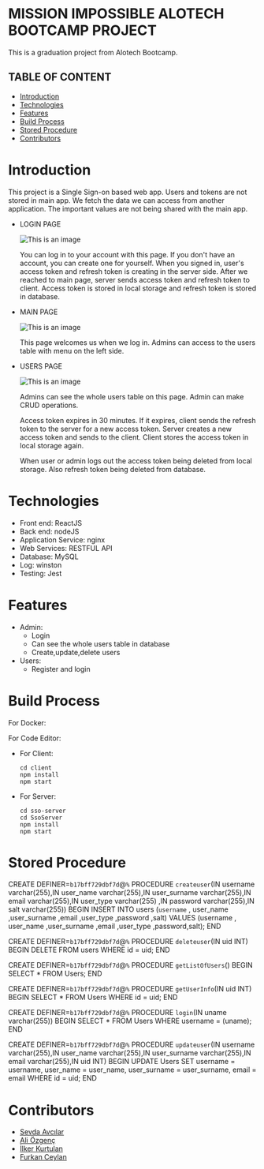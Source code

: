 # MISSION IMPOSSIBLE ALOTECH BOOTCAMP PROJECT

This is a graduation project from Alotech Bootcamp.

## TABLE OF CONTENT

- [Introduction](#introduction)
- [Technologies](#technologies)
- [Features](#features)
- [Build Process](#build-process)
- [Stored Procedure](#stored-procedure)
- [Contributors](#contributors)

# Introduction

This project is a Single Sign-on based web app. Users and tokens are not stored in main app. We fetch the data we can access from another application. The important values are not being shared with the main app.

- LOGIN PAGE

  ![This is an image](https://i.hizliresim.com/5fn7ihx.PNG)

  You can log in to your account with this page. If you don't have an account, you can create one for yourself. When you signed in, user's access token and refresh token is creating in the server side. After we reached to main page, server sends access token and refresh token to client. Access token is stored in local storage and refresh token is stored in database.

- MAIN PAGE

  ![This is an image](https://i.hizliresim.com/tkl3y9y.PNG)

  This page welcomes us when we log in. Admins can access to the users table with menu on the left side.

- USERS PAGE

  ![This is an image](https://i.hizliresim.com/tkl3y9y.PNG)

  Admins can see the whole users table on this page. Admin can make CRUD operations.

  Access token expires in 30 minutes. If it expires, client sends the refresh token to the server for a new access token. Server creates a new access token and sends to the client. Client stores the access token in local storage again.

  When user or admin logs out the access token being deleted from local storage. Also refresh token being deleted from database.

# Technologies

- Front end: ReactJS
- Back end: nodeJS
- Application Service: nginx
- Web Services: RESTFUL API
- Database: MySQL
- Log: winston
- Testing: Jest

# Features

- Admin:
  - Login
  - Can see the whole users table in database
  - Create,update,delete users
- Users:
  - Register and login

# Build Process

For Docker:

For Code Editor:

- For Client:
  ```
  cd client
  npm install
  npm start
  ```
- For Server:
  ```
  cd sso-server
  cd SsoServer
  npm install
  npm start
  ```

# Stored Procedure

CREATE DEFINER=`b17bff729dbf7d`@`%` PROCEDURE `createuser`(IN username varchar(255),IN user_name varchar(255),IN user_surname varchar(255),IN email varchar(255),IN user_type varchar(255) ,IN password varchar(255),IN salt varchar(255))
BEGIN
INSERT INTO users (`username` , user_name ,user_surname ,email ,user_type ,password ,salt) VALUES (username , user_name ,user_surname ,email ,user_type ,password,salt);
END

CREATE DEFINER=`b17bff729dbf7d`@`%` PROCEDURE `deleteuser`(IN uid INT)
BEGIN
DELETE FROM users WHERE id = uid;
END

CREATE DEFINER=`b17bff729dbf7d`@`%` PROCEDURE `getListOfUsers`()
BEGIN
SELECT \* FROM Users;
END

CREATE DEFINER=`b17bff729dbf7d`@`%` PROCEDURE `getUserInfo`(IN uid INT)
BEGIN
SELECT \* FROM Users WHERE id = uid;
END

CREATE DEFINER=`b17bff729dbf7d`@`%` PROCEDURE `login`(IN uname varchar(255))
BEGIN
SELECT \* FROM Users WHERE username = (uname);
END

CREATE DEFINER=`b17bff729dbf7d`@`%` PROCEDURE `updateuser`(IN username varchar(255),IN user_name varchar(255),IN user_surname varchar(255),IN email varchar(255),IN uid INT)
BEGIN
UPDATE Users SET username = username, user_name = user_name, user_surname = user_surname, email = email WHERE id = uid;
END

# Contributors

- [Sevda Avcılar](https://github.com/sevdavc)
- [Ali Özgenç](https://github.com/ozgencDev)
- [İlker Kurtulan](https://github.com/ilkerkurtulan97)
- [Furkan Ceylan](https://github.com/furkan-ceylan)

